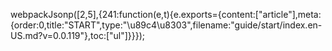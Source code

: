 webpackJsonp([2,5],{241:function(e,t){e.exports={content:["article"],meta:{order:0,title:"START",type:"\u89c4\u8303",filename:"guide/start/index.en-US.md?v=0.0.119"},toc:["ul"]}}});